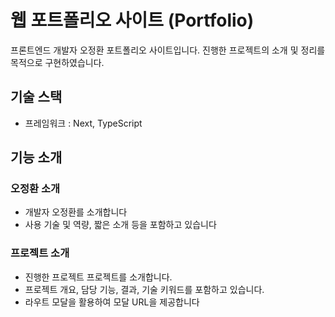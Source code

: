 # 웹 포트폴리오 사이트 (Portfolio)
프론트엔드 개발자 오정환 포트폴리오 사이트입니다. 진행한 프로젝트의 소개 및 정리를 목적으로 구현하였습니다.

## 기술 스택

- 프레임워크 :  Next, TypeScript

## 기능 소개

### 오정환 소개
* 개발자 오정환를 소개합니다
* 사용 기술 및 역량, 짧은 소개 등을 포함하고 있습니다

### 프로젝트 소개
* 진행한 프로젝트 프로젝트를 소개합니다.
* 프로젝트 개요, 담당 기능, 결과, 기술 키워드를 포함하고 있습니다.
* 라우트 모달을 활용하여 모달 URL을 제공합니다